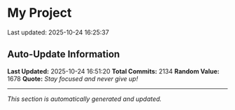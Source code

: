 # My Project


Last updated: 2025-10-24 16:25:37





























































































































































































































































































































































































































































































































































































































































































































































































































































































































































































































































































































































































































































































































































































































































































































































































































































































































































































































































































































































































































































































































































































































































































































































































































































































































































































































## Auto-Update Information

**Last Updated:** 2025-10-24 16:51:20
**Total Commits:** 2134
**Random Value:** 1678
**Quote:** _Stay focused and never give up!_

---
_This section is automatically generated and updated._